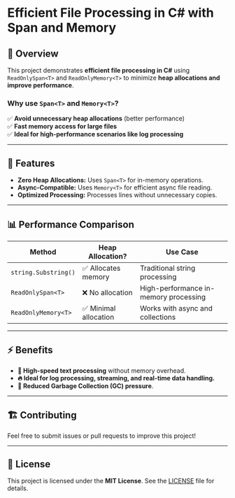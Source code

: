 # Efficient File Processing in C# with Span<T> and Memory<T>

## 🚀 Overview
This project demonstrates **efficient file processing in C#** using `ReadOnlySpan<T>` and `ReadOnlyMemory<T>` to minimize **heap allocations and improve performance**.

### **Why use `Span<T>` and `Memory<T>`?**
✅ **Avoid unnecessary heap allocations** (better performance)  
✅ **Fast memory access for large files**  
✅ **Ideal for high-performance scenarios like log processing**  

---

## 📜 Features
- **Zero Heap Allocations:** Uses `Span<T>` for in-memory operations.
- **Async-Compatible:** Uses `Memory<T>` for efficient async file reading.
- **Optimized Processing:** Processes lines without unnecessary copies.

---

## 📊 Performance Comparison
| **Method** | **Heap Allocation?** | **Use Case** |
|------------|----------------|----------------------|
| `string.Substring()` | ✅ Allocates memory | Traditional string processing |
| `ReadOnlySpan<T>` | ❌ No allocation | High-performance in-memory processing |
| `ReadOnlyMemory<T>` | ✅ Minimal allocation | Works with async and collections |

---

## ⚡ Benefits
- **🚀 High-speed text processing** without memory overhead.
- **🔥 Ideal for log processing, streaming, and real-time data handling.**
- **🔧 Reduced Garbage Collection (GC) pressure**.

---

## 🏗️ Contributing
Feel free to submit issues or pull requests to improve this project!

---

## 📜 License
This project is licensed under the **MIT License**. See the [LICENSE](LICENSE) file for details.

